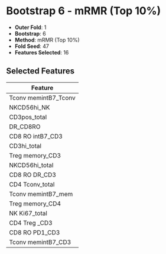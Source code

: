 # Bootstrap 6 - mRMR (Top 10%)

- **Outer Fold**: 1
- **Bootstrap**: 6
- **Method**: mRMR (Top 10%)
- **Fold Seed**: 47
- **Features Selected**: 16

## Selected Features

| Feature |
|---------|
| Tconv memintB7_Tconv |
| NKCD56hi_NK |
| CD3pos_total |
| DR_CD8RO |
| CD8 RO intB7_CD3 |
| CD3hi_total |
| Treg memory_CD3 |
| NKCD56hi_total |
| CD8 RO DR_CD3 |
| CD4 Tconv_total |
| Tconv memintB7_mem |
| Treg memory_CD4 |
| NK Ki67_total |
| CD4 Treg _CD3 |
| CD8 RO PD1_CD3 |
| Tconv memintB7_CD3 |
